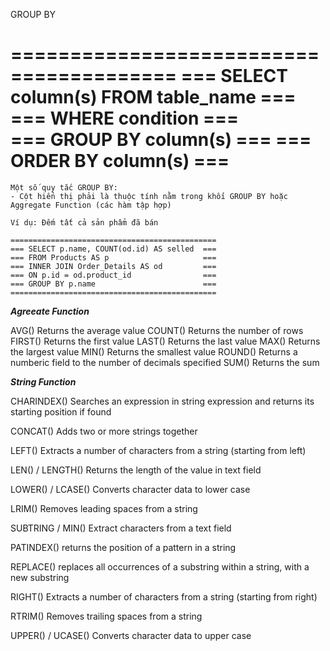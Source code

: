 GROUP BY

========================================
=== SELECT column(s) FROM table_name ===
=== WHERE condition 				 ===	
=== GROUP BY column(s)               ===
=== ORDER BY column(s)               ===
========================================

	Một số quy tắc GROUP BY:
	- Cột hiển thị phải là thuộc tính nằm trong khối GROUP BY hoặc Aggregate Function (các hàm tập hợp)

	Ví dụ: Đếm tất cả sản phẩm đã bán

	==============================================
	=== SELECT p.name, COUNT(od.id) AS selled  ===
	=== FROM Products AS p                     ===
	=== INNER JOIN Order_Details AS od         ===
	=== ON p.id = od.product_id                ===
	=== GROUP BY p.name                        ===
	==============================================


***Agreeate Function***

AVG() 		Returns the average value
COUNT()		Returns the number of rows
FIRST()		Returns the first value
LAST()		Returns the last value
MAX()		Returns the largest value
MIN()		Returns the smallest value
ROUND()		Returns a numberic field to the number of decimals specified
SUM()		Returns the sum

***String Function***

CHARINDEX()					Searches an expression in string expression 
							and returns its starting position if found

CONCAT()					Adds two or more strings together

LEFT()						Extracts a number of characters from a string (starting from left)

LEN() / LENGTH()			Returns the length of the value in text field

LOWER() / LCASE()			Converts character data to lower case

LRIM()						Removes leading spaces from a string

SUBTRING / MIN()			Extract characters from a text field			

PATINDEX()					returns the position of a pattern in a string

REPLACE()					replaces all occurrences of a substring within a string, with a new 								substring

RIGHT()						Extracts a number of characters from a string (starting from right)

RTRIM()						Removes trailing spaces from a string

UPPER() / UCASE()			Converts character data to upper case